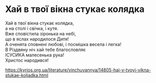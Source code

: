 Хай в твої вікна стукає колядка
================================================================

Хай в твої вікна стукає колядка,  
а на столі і свічка, і кутя.  
Вже сповістила зіронька на небі,  
що в яслах народилося Дитя!  
А оченята сповнені любові, і посмішка весела і легка!  
В Різдвяну ніч хай тебе благословляє  
ІСУСИКА малесенька рука!  
Христос народився!  


https://kyrios.org.ua/literature/vinchuvannya/14805-haj-v-tvoyi-vikna-stukae-koljadka.html
